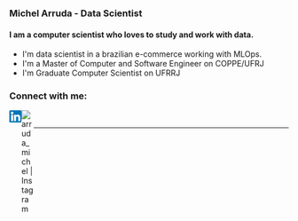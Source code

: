 ### Michel Arruda - Data Scientist

#### I am a computer scientist who loves to study and work with data.

- I'm data scientist in a brazilian e-commerce working with MLOps.
- I'm a Master of Computer and Software Engineer on COPPE/UFRJ
- I'm Graduate Computer Scientist on UFRRJ

### Connect with me:

[<img align="left"  width="22px" src="logo-linkedin.png" />](https://linkedin.com/in/arrudamichel)

[<img align="left" alt="arruda_michel | Instagram" width="22px" src="https://upload.wikimedia.org/wikipedia/commons/5/58/Instagram-Icon.png" />](https://instagram.com/arruda_michel)

<br />

---
[linkedin]: linkedin.com/in/arrudamichel
[instagram]: https://instagram.com/arruda_michel
